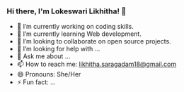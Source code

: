 ### Hi there, I'm Lokeswari Likhitha! 👋

 - 🔭 I’m currently working on coding skills.
- 🌱 I’m currently learning Web development.
- 👯 I’m looking to collaborate on open source projects.
- 🤔 I’m looking for help with ...
- 💬 Ask me about ...
- 📫 How to reach me: likhitha.saragadam18@gmail.com
- 😄 Pronouns: She/Her
- ⚡ Fun fact: ...

